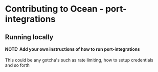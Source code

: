 # Contributing to Ocean - port-integrations

## Running locally

#### NOTE: Add your own instructions of how to run port-integrations

This could be any gotcha's such as rate limiting, how to setup credentials and so forth
